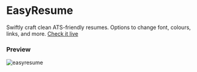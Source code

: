 # EasyResume
Swiftly craft clean ATS-friendly resumes. Options to change font, colours, links, and more. [Check it live](https://easyresume.vercel.app/)

### Preview
![easyresume](https://github.com/k2maan/easyresume/assets/59442907/26d43212-c1d5-40f8-9634-383064bfbb0a)
